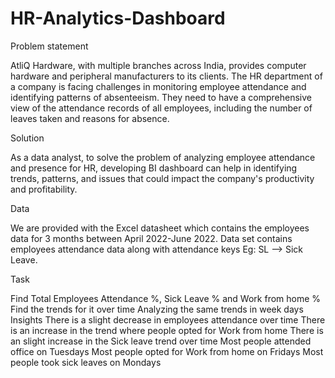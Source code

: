# HR-Analytics-Dashboard

Problem statement

AtliQ Hardware, with multiple branches across India, provides computer hardware and peripheral manufacturers to its clients. The HR department of a company is facing challenges in monitoring employee attendance and identifying patterns of absenteeism. They need to have a comprehensive view of the attendance records of all employees, including the number of leaves taken and reasons for absence.

Solution

As a data analyst, to solve the problem of analyzing employee attendance and presence for HR, developing BI dashboard can help in identifying trends, patterns, and issues that could impact the company's productivity and profitability.

Data

We are provided with the Excel datasheet which contains the employees data for 3 months between April 2022-June 2022. Data set contains employees attendance data along with attendance keys Eg: SL --> Sick Leave.

Task

Find Total Employees Attendance %, Sick Leave % and Work from home %
Find the trends for it over time
Analyzing the same trends in week days
Insights
There is a slight decrease in employees attendance over time
There is an increase in the trend where people opted for Work from home
There is an slight increase in the Sick leave trend over time
Most people attended office on Tuesdays
Most people opted for Work from home on Fridays
Most people took sick leaves on Mondays

